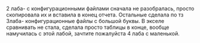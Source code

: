 2 лаба- с конфигурационными файлами сначала не разобралась, просто скопировала их и вставила в конец отчета. Остальные сделала по тз
3лаба- конфигурационные файлы с большой буквы. В экселе сравнивать не стала, сделала просто таблицы в конце, вообще намучилась с этой лабой, зачтите пожалуйста 
4 лаба с маленькой.
